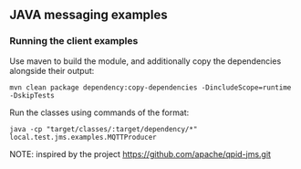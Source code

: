 ## JAVA messaging examples

### Running the client examples

Use maven to build the module, and additionally copy the dependencies
alongside their output:

```shell
mvn clean package dependency:copy-dependencies -DincludeScope=runtime -DskipTests
```

Run the classes using commands of the format:

`java -cp "target/classes/:target/dependency/*" local.test.jms.examples.MQTTProducer`

NOTE: inspired by the project https://github.com/apache/qpid-jms.git
